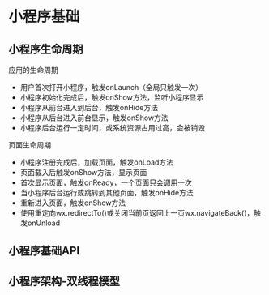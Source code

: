# 小程序基础

## 小程序生命周期

应用的生命周期

- 用户首次打开小程序，触发onLaunch（全局只触发一次）
- 小程序初始化完成后，触发onShow方法，监听小程序显示
- 小程序从前台进入到后台，触发onHide方法
- 小程序从后台进入前台显示，触发onShow方法
- 小程序后台运行一定时间，或系统资源占用过高，会被销毁

页面生命周期

- 小程序注册完成后，加载页面，触发onLoad方法
- 页面载入后触发onShow方法，显示页面
- 首次显示页面，触发onReady，一个页面只会调用一次
- 当小程序后台运行或跳转到其他页面，触发onHide方法
- 重新进入页面，触发onShow方法
- 使用重定向wx.redirectTo()或关闭当前页返回上一页wx.navigateBack()，触发onUnload

## 小程序基础API

### 

## 小程序架构-双线程模型

